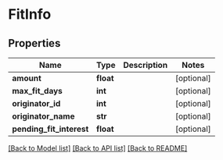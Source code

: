 # FitInfo

## Properties
Name | Type | Description | Notes
------------ | ------------- | ------------- | -------------
**amount** | **float** |  | [optional] 
**max_fit_days** | **int** |  | [optional] 
**originator_id** | **int** |  | [optional] 
**originator_name** | **str** |  | [optional] 
**pending_fit_interest** | **float** |  | [optional] 

[[Back to Model list]](../README.md#documentation-for-models) [[Back to API list]](../README.md#documentation-for-api-endpoints) [[Back to README]](../README.md)


